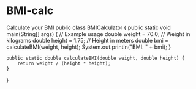 # BMI-calc
Calculate your BMI
public class BMICalculator {
    public static void main(String[] args) {
        // Example usage
        double weight = 70.0; // Weight in kilograms
        double height = 1.75; // Height in meters
        double bmi = calculateBMI(weight, height);
        System.out.println("BMI: " + bmi);
    }

    public static double calculateBMI(double weight, double height) {
        return weight / (height * height);
    }
}
